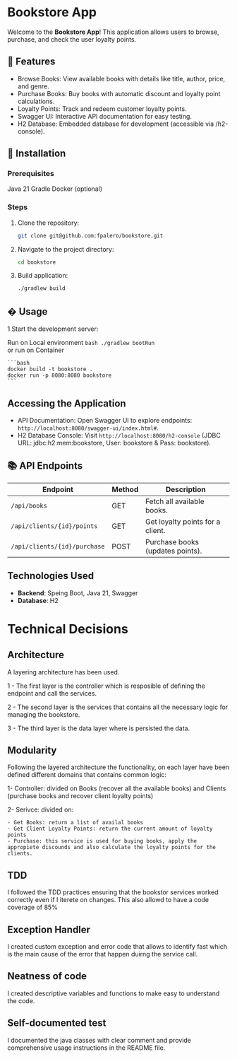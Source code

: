 # Bookstore App

Welcome to the **Bookstore App**! This application allows users to browse, purchase, and check the user loyalty points.

## 📌 Features

* Browse Books: View available books with details like title, author, price, and genre.
* Purchase Books: Buy books with automatic discount and loyalty point calculations.
* Loyalty Points: Track and redeem customer loyalty points.
* Swagger UI: Interactive API documentation for easy testing.
* H2 Database: Embedded database for development (accessible via /h2-console).

## 🚀 Installation

### Prerequisites

Java 21
Gradle
Docker (optional)

### Steps
1. Clone the repository:
    ```bash
    git clone git@github.com:fpalero/bookstore.git
    ```
2. Navigate to the project directory:
    ```bash
    cd bookstore
    ```
3. Build application:
    ```bash
    ./gradlew build
    ```

## � Usage
1 Start the development server:

Run on Local environment
    ```bash
    ./gradlew bootRun
    ```  
or run on Container

    ```bash
    docker build -t bookstore .
    docker run -p 8080:8080 bookstore
    ```

## Accessing the Application

* API Documentation: Open Swagger UI to explore endpoints: `http://localhost:8080/swagger-ui/index.html#`.
* H2 Database Console: Visit `http://localhost:8080/h2-console` (JDBC URL: jdbc:h2:mem:bookstore, User: bookstore & Pass: bookstore).

## 📚 API Endpoints

| Endpoint                  | Method | Description                          |
|---------------------------|--------|--------------------------------------|
| `/api/books`              | GET    | Fetch all available books.          |
| `/api/clients/{id}/points`| GET    | Get loyalty points for a client.    |
| `/api/clients/{id}/purchase` | POST   | Purchase books (updates points).    |


## Technologies Used

- **Backend**: Speing Boot, Java 21, Swagger
- **Database**: H2

# Technical Decisions
## Architecture
A layering architecture has been used. 

1 - The first layer is the controller which is resposible of defining the endpoint and 
call the services.

2 - The second layer is the services that contains all the necessary logic for managing the bookstore.

3 - The third layer is the data layer where is persisted the data.

## Modularity
Following the layered architecture the functionality, on each layer have been defined different domains that contains common logic:

1- Controller: divided on Books (recover all the available books) and Clients (purchase books and recover client loyalty points)

2- Serivce: divided on:
    
    - Get Books: return a list of availal books
    - Get Client Loyalty Points: return the current amount of loyalty points
    - Purchase: this service is used for buying books, apply the appropiete discounds and also calculate the loyalty points for the clients.

## TDD
I followed the TDD practices ensuring that the bookstor services worked correctly even if I iterete on changes. This also allowd to have a code coverage of 85%

## Exception Handler
I created custom exception and error code that allows to identify fast which is the main cause of the error that happen duirng the service call.

## Neatness of code
I created descriptive variables and functions to make easy to understand the code.

## Self-documented test
I documented the java classes with clear comment and provide comprehensive usage instructions in the README file.
